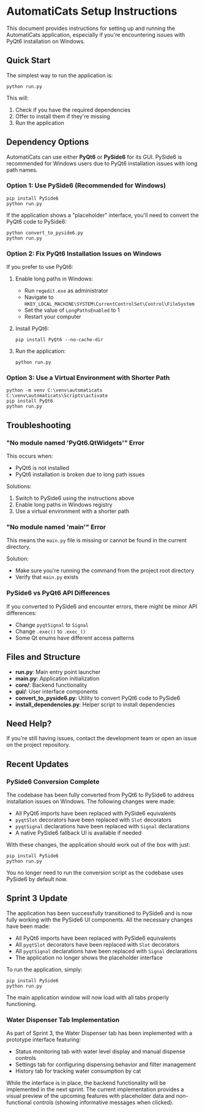 # AutomatiCats Setup Instructions

This document provides instructions for setting up and running the AutomatiCats application, especially if you're encountering issues with PyQt6 installation on Windows.

## Quick Start

The simplest way to run the application is:

```
python run.py
```

This will:
1. Check if you have the required dependencies
2. Offer to install them if they're missing
3. Run the application

## Dependency Options

AutomatiCats can use either **PyQt6** or **PySide6** for its GUI. PySide6 is recommended for Windows users due to PyQt6 installation issues with long path names.

### Option 1: Use PySide6 (Recommended for Windows)

```
pip install PySide6
python run.py
```

If the application shows a "placeholder" interface, you'll need to convert the PyQt6 code to PySide6:

```
python convert_to_pyside6.py
python run.py
```

### Option 2: Fix PyQt6 Installation Issues on Windows

If you prefer to use PyQt6:

1. Enable long paths in Windows:
   - Run `regedit.exe` as administrator
   - Navigate to `HKEY_LOCAL_MACHINE\SYSTEM\CurrentControlSet\Control\FileSystem`
   - Set the value of `LongPathsEnabled` to 1
   - Restart your computer

2. Install PyQt6:
   ```
   pip install PyQt6 --no-cache-dir
   ```

3. Run the application:
   ```
   python run.py
   ```

### Option 3: Use a Virtual Environment with Shorter Path

```
python -m venv C:\venv\automaticats
C:\venv\automaticats\Scripts\activate
pip install PyQt6
python run.py
```

## Troubleshooting

### "No module named 'PyQt6.QtWidgets'" Error

This occurs when:
- PyQt6 is not installed
- PyQt6 installation is broken due to long path issues

Solutions:
1. Switch to PySide6 using the instructions above
2. Enable long paths in Windows registry
3. Use a virtual environment with a shorter path

### "No module named 'main'" Error

This means the `main.py` file is missing or cannot be found in the current directory.

Solution:
- Make sure you're running the command from the project root directory
- Verify that `main.py` exists

### PySide6 vs PyQt6 API Differences

If you converted to PySide6 and encounter errors, there might be minor API differences:

- Change `pyqtSignal` to `Signal`
- Change `.exec()` to `.exec_()`
- Some Qt enums have different access patterns

## Files and Structure

- **run.py**: Main entry point launcher
- **main.py**: Application initialization
- **core/**: Backend functionality
- **gui/**: User interface components
- **convert_to_pyside6.py**: Utility to convert PyQt6 code to PySide6
- **install_dependencies.py**: Helper script to install dependencies

## Need Help?

If you're still having issues, contact the development team or open an issue on the project repository. 

## Recent Updates

### PySide6 Conversion Complete

The codebase has been fully converted from PyQt6 to PySide6 to address installation issues on Windows. The following changes were made:

- All PyQt6 imports have been replaced with PySide6 equivalents
- `pyqtSlot` decorators have been replaced with `Slot` decorators
- `pyqtSignal` declarations have been replaced with `Signal` declarations
- A native PySide6 fallback UI is available if needed

With these changes, the application should work out of the box with just:

```
pip install PySide6
python run.py
```

You no longer need to run the conversion script as the codebase uses PySide6 by default now. 

## Sprint 3 Update

The application has been successfully transitioned to PySide6 and is now fully working with the PySide6 UI components. All the necessary changes have been made:

- All PyQt6 imports have been replaced with PySide6 equivalents
- All `pyqtSlot` decorators have been replaced with `Slot` decorators
- All `pyqtSignal` declarations have been replaced with `Signal` declarations
- The application no longer shows the placeholder interface

To run the application, simply:

```
pip install PySide6
python run.py
```

The main application window will now load with all tabs properly functioning.

### Water Dispenser Tab Implementation

As part of Sprint 3, the Water Dispenser tab has been implemented with a prototype interface featuring:

- Status monitoring tab with water level display and manual dispense controls
- Settings tab for configuring dispensing behavior and filter management
- History tab for tracking water consumption by cat

While the interface is in place, the backend functionality will be implemented in the next sprint. The current implementation provides a visual preview of the upcoming features with placeholder data and non-functional controls (showing informative messages when clicked). 